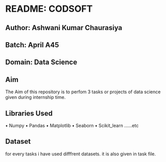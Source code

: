 # README: CODSOFT

## Author: Ashwani Kumar Chaurasiya

## Batch: April A45

## Domain: Data Science

## Aim

The Aim of this repository is to perfom 3 tasks or projects of data science given during internship time.

## Libraries Used
•	Numpy
•	Pandas
•	Matplotlib
•	Seaborn
•	Scikit_learn 
  ......etc


## Dataset
for every tasks i have used difffrent datasets. it is also given in task file.
